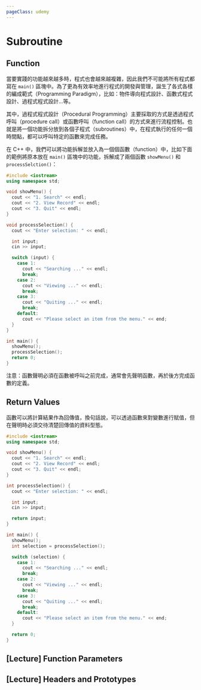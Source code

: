 ```yaml
---
pageClass: udemy
---
```


# Subroutine

## Function

當要實踐的功能越來越多時，程式也會越來越複雜，因此我們不可能將所有程式都寫在 `main()` 區塊中。為了更為有效率地進行程式的開發與管理，誕生了各式各樣的編成範式（Programming Paradigm），比如：物件導向程式設計、函數式程式設計、過程式程式設計…等。

其中，過程式程式設計（Procedural Programming）主要採取的方式是透過程式呼叫（procedure call）或函數呼叫（function call）的方式來進行流程控制。也就是將一個功能拆分放到各個子程式（subroutines）中，在程式執行的任何一個時間點，都可以呼叫特定的函數來完成任務。

在 C++ 中，我們可以將功能拆解並放入為一個個函數（function）中，比如下面的範例將原本放在 `main()` 區塊中的功能，拆解成了兩個函數 `showMenu()` 和 `processSelction()`：

```cpp
#include <iostream>
using namespace std;

void showMenu() {
  cout << "1. Search" << endl;
  cout << "2. View Record" << endl;
  cout << "3. Quit" << endl;
}

void processSelection() {
  cout << "Enter selection: " << endl;

  int input;
  cin >> input;

  switch (input) {
    case 1:
      cout << "Searching ..." << endl;
      break;
    case 2:
      cout << "Viewing ..." << endl;
      break;
    case 3:
      cout << "Quiting ..." << endl;
      break;
    default:
      cout << "Please select an item from the menu." << end;
  }
}

int main() {
  showMenu();
  processSelection();
  return 0;
}
```

注意：函數聲明必須在函數被呼叫之前完成，通常會先聲明函數，再於後方完成函數的定義。

## Return Values

函數可以將計算結果作為回傳值，換句話說，可以透過函數來對變數進行賦值，但在聲明時必須交待清楚回傳值的資料型態。

```cpp
#include <iostream>
using namespace std;

void showMenu() {
  cout << "1. Search" << endl;
  cout << "2. View Record" << endl;
  cout << "3. Quit" << endl;
}

int processSelection() {
  cout << "Enter selection: " << endl;

  int input;
  cin >> input;

  return input;
}

int main() {
  showMenu();
  int selection = processSelection();

  switch (selection) {
    case 1:
      cout << "Searching ..." << endl;
      break;
    case 2:
      cout << "Viewing ..." << endl;
      break;
    case 3:
      cout << "Quiting ..." << endl;
      break;
    default:
      cout << "Please select an item from the menu." << end;
  }

  return 0;
}
```

## [Lecture] Function Parameters

## [Lecture] Headers and Prototypes

